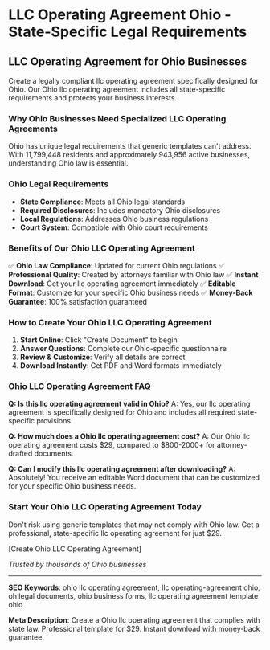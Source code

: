 # LLC Operating Agreement Ohio - State-Specific Legal Requirements

## LLC Operating Agreement for Ohio Businesses

Create a legally compliant llc operating agreement specifically designed for Ohio. Our Ohio llc operating agreement includes all state-specific requirements and protects your business interests.

### Why Ohio Businesses Need Specialized LLC Operating Agreements

Ohio has unique legal requirements that generic templates can't address. With 11,799,448 residents and approximately 943,956 active businesses, understanding Ohio law is essential.

### Ohio Legal Requirements

- **State Compliance**: Meets all Ohio legal standards
- **Required Disclosures**: Includes mandatory Ohio disclosures
- **Local Regulations**: Addresses Ohio business regulations
- **Court System**: Compatible with Ohio court requirements

### Benefits of Our Ohio LLC Operating Agreement

✅ **Ohio Law Compliance**: Updated for current Ohio regulations
✅ **Professional Quality**: Created by attorneys familiar with Ohio law
✅ **Instant Download**: Get your llc operating agreement immediately
✅ **Editable Format**: Customize for your specific Ohio business needs
✅ **Money-Back Guarantee**: 100% satisfaction guaranteed

### How to Create Your Ohio LLC Operating Agreement

1. **Start Online**: Click "Create Document" to begin
2. **Answer Questions**: Complete our Ohio-specific questionnaire
3. **Review & Customize**: Verify all details are correct
4. **Download Instantly**: Get PDF and Word formats immediately

### Ohio LLC Operating Agreement FAQ

**Q: Is this llc operating agreement valid in Ohio?**
A: Yes, our llc operating agreement is specifically designed for Ohio and includes all required state-specific provisions.

**Q: How much does a Ohio llc operating agreement cost?**
A: Our Ohio llc operating agreement costs $29, compared to $800-2000+ for attorney-drafted documents.

**Q: Can I modify this llc operating agreement after downloading?**
A: Absolutely! You receive an editable Word document that can be customized for your specific Ohio business needs.

### Start Your Ohio LLC Operating Agreement Today

Don't risk using generic templates that may not comply with Ohio law. Get a professional, state-specific llc operating agreement for just $29.

[Create Ohio LLC Operating Agreement]

_Trusted by thousands of Ohio businesses_

---

**SEO Keywords**: ohio llc operating agreement, llc operating-agreement ohio, oh legal documents, ohio business forms, llc operating agreement template ohio

**Meta Description**: Create a Ohio llc operating agreement that complies with state law. Professional template for $29. Instant download with money-back guarantee.
